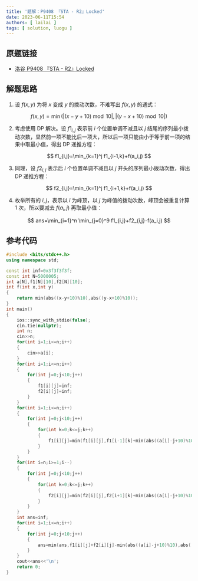 ```yaml
---
title: '题解：P9408 『STA - R2』Locked'
date: 2023-06-11T15:54
authors: [ lailai ]
tags: [ solution, luogu ]
---
```


## 原题链接

- [洛谷 P9408 『STA - R2』Locked](https://www.luogu.com.cn/problem/P9408)

<!-- truncate -->

## 解题思路

1. 设 $f(x,y)$ 为将 $x$ 变成 $y$ 的拨动次数，不难写出 $f(x,y)$ 的通式：

$$
f(x,y)=\min(\lvert(x-y+10)\bmod 10\rvert,\lvert(y-x+10)\bmod 10\rvert)
$$

2. 考虑使用 DP 解决。设 $f1_{i,j}$ 表示前 $i$ 个位置单调不减且以 $j$ 结尾的序列最小拨动次数，显然前一项不能比后一项大，所以后一项只能由小于等于前一项的结果中取最小值，得出 DP 递推方程：

$$
f1_{i,j}=\min_{k=1}^j f1_{i-1,k}+f(a_i,j)
$$

3. 同理，设 $f2_{i,j}$ 表示后 $i$ 个位置单调不减且以 $j$ 开头的序列最小拨动次数，得出 DP 递推方程：

$$
f2_{i,j}=\min_{k=1}^j f1_{i+1,k}+f(a_i,j)
$$

4. 枚举所有的 $i,j$，表示以 $i$ 为峰顶，以 $j$ 为峰值的拨动次数，峰顶会被重复计算 $1$ 次，所以要减去 $f(a_i,j)$ 再取最小值：

$$
ans=\min_{i=1}^n \min_{j=0}^9 f1_{i,j}+f2_{i,j}-f(a_i,j)
$$

## 参考代码

```cpp
#include <bits/stdc++.h>
using namespace std;

const int inf=0x3f3f3f3f;
const int N=5000005;
int a[N],f1[N][10],f2[N][10];
int f(int x,int y)
{
	return min(abs((x-y+10)%10),abs((y-x+10)%10));
}
int main()
{
	ios::sync_with_stdio(false);
	cin.tie(nullptr);
	int n;
	cin>>n;
	for(int i=1;i<=n;i++)
	{
		cin>>a[i];
	}
	for(int i=1;i<=n;i++)
	{
		for(int j=0;j<10;j++)
		{
			f1[i][j]=inf;
			f2[i][j]=inf;
		}
	}
	for(int i=1;i<=n;i++)
	{
		for(int j=0;j<10;j++)
		{
			for(int k=0;k<=j;k++)
			{
				f1[i][j]=min(f1[i][j],f1[i-1][k]+min(abs((a[i]-j+10)%10),abs((j-a[i]+10)%10)));
			}
		}
	}
	for(int i=n;i>=1;i--)
	{
		for(int j=0;j<10;j++)
		{
			for(int k=0;k<=j;k++)
			{
				f2[i][j]=min(f2[i][j],f2[i+1][k]+min(abs((a[i]-j+10)%10),abs((j-a[i]+10)%10)));
			}
		}
	}
	int ans=inf;
	for(int i=1;i<=n;i++)
	{
		for(int j=0;j<10;j++)
		{
			ans=min(ans,f1[i][j]+f2[i][j]-min(abs((a[i]-j+10)%10),abs((j-a[i]+10)%10)));
		}
	}
	cout<<ans<<'\n';
	return 0;
}
```

